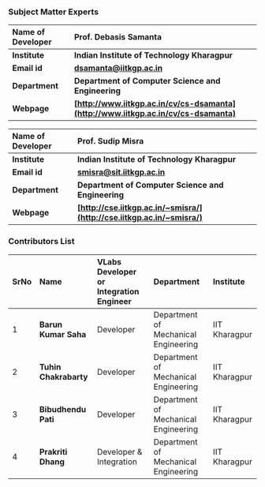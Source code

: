 ### Subject Matter Experts

<b>Name of Developer | <b> **Prof. Debasis Samanta**
:--|:--|
<b> Institute | <b>  **Indian Institute of Technology Kharagpur**
<b> Email id|     <b>  **dsamanta@iitkgp.ac.in**
<b> Department |  **Department of Computer Science and Engineering**
<b>Webpage| <b> [http://www.iitkgp.ac.in/cv/cs-dsamanta](http://www.iitkgp.ac.in/cv/cs-dsamanta)

<b>Name of Developer | <b> **Prof. Sudip Misra**
:--|:--|
<b> Institute | <b>  **Indian Institute of Technology Kharagpur**
<b> Email id|     <b>  **smisra@sit.iitkgp.ac.in**
<b> Department |  **Department of Computer Science and Engineering**
<b>Webpage| <b> [http://cse.iitkgp.ac.in/~smisra/](http://cse.iitkgp.ac.in/~smisra/)


### Contributors List

SrNo | Name | VLabs Developer or Integration Engineer | Department| Institute
:--|:--|:--|:--|:--|
1 | **Barun Kumar Saha** | Developer |  Department of Mechanical Engineering | IIT Kharagpur | 
2 | **Tuhin Chakrabarty** | Developer |  Department of Mechanical Engineering | IIT Kharagpur | 
3 | **Bibudhendu Pati** | Developer |  Department of Mechanical Engineering | IIT Kharagpur | 
4 | **Prakriti Dhang** | Developer & Integration |  Department of Mechanical Engineering | IIT Kharagpur |



